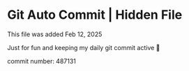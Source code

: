 # Git Auto Commit | Hidden File

This file was added Feb 12, 2025

Just for fun and keeping my daily git commit active 🤪

commit number: 487131
